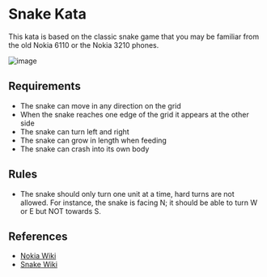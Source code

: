 # Snake Kata

This kata is based on the classic snake game that you may be familiar from the old Nokia 6110 or the Nokia 3210 phones.

![image](https://user-images.githubusercontent.com/22743709/95580358-1d861800-0a2f-11eb-963e-9b1804537b04.png)

## Requirements
* The snake can move in any direction on the grid
* When the snake reaches one edge of the grid it appears at the other side
* The snake can turn left and right
* The snake can grow in length when feeding
* The snake can crash into its own body

## Rules
* The snake should only turn one unit at a time, hard turns are not allowed. For instance, the snake is facing N; it should be able to turn W or E but NOT towards S.

## References
* [Nokia Wiki](https://nokia.fandom.com/wiki/Snake)
* [Snake Wiki](https://en.wikipedia.org/wiki/Snake_(video_game_genre))

